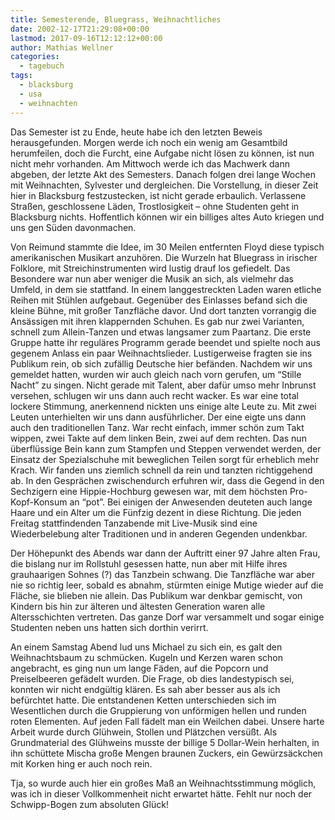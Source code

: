 ```yaml
---
title: Semesterende, Bluegrass, Weihnachtliches
date: 2002-12-17T21:29:08+00:00
lastmod: 2017-09-16T12:12:12+00:00
author: Mathias Wellner
categories:
  - tagebuch
tags:
  - blacksburg
  - usa
  - weihnachten
---
```

Das Semester ist zu Ende, heute habe ich den letzten Beweis herausgefunden. Morgen werde ich noch ein wenig am Gesamtbild herumfeilen, doch die Furcht, eine Aufgabe nicht lösen zu können, ist nun nicht mehr vorhanden. Am Mittwoch werde ich das Machwerk dann abgeben, der letzte Akt des Semesters. Danach folgen drei lange Wochen mit Weihnachten, Sylvester und dergleichen. Die Vorstellung, in dieser Zeit hier in Blacksburg festzustecken, ist nicht gerade erbaulich. Verlassene Straßen, geschlossene Läden, Trostlosigkeit &#8211; ohne Studenten geht in Blacksburg nichts. Hoffentlich können wir ein billiges altes Auto kriegen und uns gen Süden davonmachen.

Von Reimund stammte die Idee, im 30 Meilen entfernten Floyd diese typisch amerikanischen Musikart anzuhören. Die Wurzeln hat Bluegrass in irischer Folklore, mit Streichinstrumenten wird lustig drauf los gefiedelt. Das Besondere war nun aber weniger die Musik an sich, als vielmehr das Umfeld, in dem sie stattfand. In einem langgestreckten Laden waren etliche Reihen mit Stühlen aufgebaut. Gegenüber des Einlasses befand sich die kleine Bühne, mit großer Tanzfläche davor. Und dort tanzten vorrangig die Ansässigen mit ihren klappernden Schuhen. Es gab nur zwei Varianten, schnell zum Allein-Tanzen und etwas langsamer zum Paartanz. Die erste Gruppe hatte ihr reguläres Programm gerade beendet und spielte noch aus gegenem Anlass ein paar Weihnachtslieder. Lustigerweise fragten sie ins Publikum rein, ob sich zufällig Deutsche hier befänden. Nachdem wir uns gemeldet hatten, wurden wir auch gleich nach vorn gerufen, um &#8220;Stille Nacht&#8221; zu singen. Nicht gerade mit Talent, aber dafür umso mehr Inbrunst versehen, schlugen wir uns dann auch recht wacker. Es war eine total lockere Stimmung, anerkennend nickten uns einige alte Leute zu. Mit zwei Leuten unterhielten wir uns dann ausführlicher. Der eine eigte uns dann auch den traditionellen Tanz. War recht einfach, immer schön zum Takt wippen, zwei Takte auf dem linken Bein, zwei auf dem rechten. Das nun überflüssige Bein kann zum Stampfen und Steppen verwendet werden, der Einsatz der Spezialschuhe mit beweglichen Teilen sorgt für erheblich mehr Krach. Wir fanden uns ziemlich schnell da rein und tanzten richtiggehend ab. In den Gesprächen zwischendurch erfuhren wir, dass die Gegend in den Sechzigern eine Hippie-Hochburg gewesen war, mit dem höchsten Pro-Kopf-Konsum an &#8220;pot&#8221;. Bei einigen der Anwesenden deuteten auch lange Haare und ein Alter um die Fünfzig dezent in diese Richtung. Die jeden Freitag stattfindenden Tanzabende mit Live-Musik sind eine Wiederbelebung alter Traditionen und in anderen Gegenden undenkbar.

Der Höhepunkt des Abends war dann der Auftritt einer 97 Jahre alten Frau, die bislang nur im Rollstuhl gesessen hatte, nun aber mit Hilfe ihres grauhaarigen Sohnes (?) das Tanzbein schwang. Die Tanzfläche war aber nie so richtig leer, sobald es abnahm, stürmten einige Mutige wieder auf die Fläche, sie blieben nie allein. Das Publikum war denkbar gemischt, von Kindern bis hin zur älteren und ältesten Generation waren alle Altersschichten vertreten. Das ganze Dorf war versammelt und sogar einige Studenten neben uns hatten sich dorthin verirrt.

An einem Samstag Abend lud uns Michael zu sich ein, es galt den Weihnachtsbaum zu schmücken. Kugeln und Kerzen waren schon angebracht, es ging nun um lange Fäden, auf die Popcorn und Preiselbeeren gefädelt wurden. Die Frage, ob dies landestypisch sei, konnten wir nicht endgültig klären. Es sah aber besser aus als ich befürchtet hatte. Die entstandenen Ketten unterschieden sich im Wesentlichen durch die Gruppierung von unförmigen hellen und runden roten Elementen. Auf jeden Fall fädelt man ein Weilchen dabei. Unsere harte Arbeit wurde durch Glühwein, Stollen und Plätzchen versüßt. Als Grundmaterial des Glühweins musste der billige 5 Dollar-Wein herhalten, in ihn schüttete Mischa große Mengen braunen Zuckers, ein Gewürzsäckchen mit Korken hing er auch noch rein.

Tja, so wurde auch hier ein großes Maß an Weihnachtsstimmung möglich, was ich in dieser Vollkommenheit nicht erwartet hätte. Fehlt nur noch der Schwipp-Bogen zum absoluten Glück!